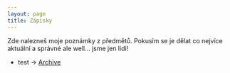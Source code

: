 ```yaml
---
layout: page
title: Zápisky
---
```


Zde nalezneš moje poznámky z předmětů. Pokusím se je dělat co nejvíce aktuální a správné ale well... jsme jen lidi!

- test -> [Archive](https://matejtechlovsky.github.io/ai/note/archive)
